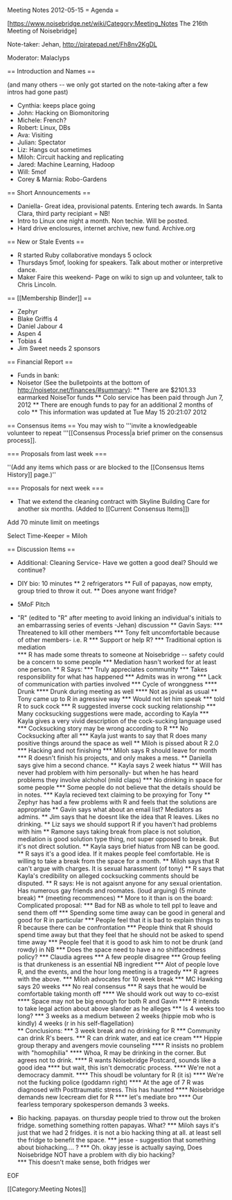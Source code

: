 Meeting Notes 2012-05-15 
 = Agenda =

[https://www.noisebridge.net/wiki/Category:Meeting_Notes The 216th Meeting of Noisebridge]

Note-taker: Jehan, http://piratepad.net/Fh8nv2KgDL

Moderator: Malaclyps
 
== Introduction and Names ==

(and many others -- we only got started on the note-taking after a few intros had gone past)

* Cynthia: keeps place going
* John: Hacking on Biomonitoring
* Michele: French?
* Robert: Linux, DBs
* Ava: Visiting
* Julian: Spectator
* Liz: Hangs out sometimes
* Miloh: Circuit hacking and replicating
* Jared: Machine Learning, Hadoop
* Will: 5mof
* Corey &amp; Marnia: Robo-Gardens

== Short Announcements ==
* Daniella- Great idea, provisional patents. Entering tech awards. In Santa Clara, third party recipiant = NB! 
* Intro to Linux one night a month. Non techie. Will be posted.
* Hard drive enclosures, internet archive, new fund. Archive.org

== New or Stale Events ==
* R started Ruby collaborative mondays 5 oclock
* Thursdays 5mof, looking for speakers. Talk about mother or interpretive dance.
* Maker Faire this weekend- Page on wiki to sign up and volunteer, talk to Chris Lincoln.

== [[Membership Binder]] ==
* Zephyr
* Blake Griffis 4
* Daniel Jabour 4
* Aspen 4
* Tobias 4
* Jim Sweet needs 2 sponsors

== Financial Report ==
* Funds in bank:
* Noisetor (See the bulletpoints at the bottom of http://noisetor.net/finances/#summary):
** There are $2101.33 earmarked NoiseTor funds
** Colo service has been paid through Jun 7, 2012
** There are enough funds to pay for an additional 2 months of colo
** This information was updated at Tue May 15 20:21:07 2012

== Consensus items ==
You may wish to '''invite a knowledgeable volunteer to repeat '''[[Consensus Process|a brief primer on the consensus process]].

=== Proposals from last week ===

''(Add any items which pass or are blocked to the [[Consensus Items History]] page.)''

=== Proposals for next week ===

* That we extend the cleaning contract with Skyline Building Care for another six months.  (Added to [[Current Consensus Items]])

Add 70 minute limit on meetings

Select Time-Keeper = Miloh

== Discussion Items ==

* Additional: Cleaning Service- Have we gotten a good deal? Should we continue?
* DIY bio: 10 minutes
** 2 refrigerators
** Full of papayas, now empty, group tried to throw it out.
** Does anyone want fridge?
    
* 5MoF Pitch

* "R" (edited to "R" after meeting to avoid linking an individual's initials to an embarrassing series of events -Jehan)  discussion
** Gavin Says:
*** Threatened to kill other members
*** Tony felt uncomfortable because of other members- i.e. R
*** Support or help R?
*** Traditional option is mediation     
*** R has made some threats to someone at Noisebridge -- safety could be a concern to some people
*** Mediation hasn't worked for at least one person.
** R Says:
*** Truly appreciates community
*** Takes responsibility for what has happened
*** Admits was in wrong
*** Lack of communication with parties involved
*** Cycle of wronggness
**** Drunk
**** Drunk during meeting as well
**** Not as jovial as usual
** Tony came up to R in agressive way
*** Would not let him speak
*** told R to suck cock
*** R suggested inverse cock sucking relationship
*** Many cocksucking suggestions were made, according to Kayla
*** Kayla gives a very vivid description of the cock-sucking language used
*** Cocksucking story may be wrong according to R
*** No Cocksucking after all
*** Kayla just wants to say that R does many positive things around the space as well
** Miloh is pissed about R 2.0
*** Hacking and not finishing
*** Miloh says R should leave for month
*** R doesn't finish his projects, and only makes a mess.
** Daniella says give him a second chance.
** Kayla says 2 week hiatus
** Will has never had problem with him personally- but when he has heard problems they involve alchohol (mild claps)
*** No drinking in space for some people
*** Some people do not believe that the details should be in notes.
*** Kayla recieved text claiming to be proxying for Tony
** Zephyr has had a few problems with R and feels that the solutions are appropriate
** Gavin says what about an email list? Mediators as admins.
** Jim says that he doesnt like the idea that R leaves. Likes no drinking.
** Liz says we should support R if you haven't had problems with him
** Ramone says taking break from place is not solution, mediation is good solution type thing, not super opposed to break. But it's not direct solution.
** Kayla says brief hiatus from NB can be good. 
** R says it's a good idea. If it makes people feel comfortable. He is willing to take a break from the space for a month. 
** Miloh says that R can't argue with charges. It is sexual harassment (of tony)
** R says that Kayla's credibility on alleged cocksucking comments should be disputed. 
** R says: He is not agaisnt anyone for any sexual orientation. Has numerous gay friends and roomates. (loud arguing) (5 minute break)
** (meeting recommences)
** More to it than is on the board: Complicated proposal: 
*** Bad for NB as whole to tell ppl to leave and send them off
*** Spending some time away can be good in general and good for R in particular
*** People feel that it is bad to explain things to R because there can be confrontation
*** People think that R should spend time away but that they feel that he should not be asked to spend time away
*** People feel that it is good to ask him to not be drunk (and rowdy) in NB
*** Does the space need to have a no shitfacedness policy?
*** Claudia agrees
*** A few people disagree
*** Group feeling is that drunkeness is an essential NB ingredient
*** Alot of people love R, and the events, and the hour long meeting is a tragedy
*** R agrees with the above.
*** Miloh advocates for 10 week break
*** MC Hawking says 20 weeks
*** No real consensus 
*** R says that he would be comfortable taking month off
**** We should work out way to co-exist
**** Space may not be big enough for both R and Gavin
**** R intends to take legal action about above slander as he alleges
*** Is 4 weeks too long?
*** 3 weeks as a medium between 2 weeks (hippie mob who is kindly) 4 weeks (r in his self-flagellation)  
** Conclusions:
*** 3 week break and no drinking for R
*** Community can drink R's beers.
*** R can drink water, and eat ice cream
*** Hippie group therapy and avengers movie counseling
**** R insists no problem with "homophilia"
**** Whoa, R may be drinking in the corner. But agrees not to drink.
**** R wants Noisebridge Postcard, sounds like a good idea
**** but wait, this isn't democratic process.
**** We're not a democracy dammit.
**** This shoudl be voluntary for R (it is)
**** We're not the fucking police (goddamn right) 
**** At the age of 7 R was diagnosed with Posttraumatic stress. This has haunted 
**** Noisebridge demands new Icecream diet for R
**** let's mediate bro
**** Our fearless temporary spokesperson demands 3 weeks.
* Bio hacking.   papayas.  on thursday people tried to throw out the broken fridge. something something rotten papayas.  What?
*** Miloh says it's just that we had 2 fridges. it is not a bio hacking thing at all. at least sell the fridge to benefit the space. 
*** jesse - suggestion that something about biohacking.... ?
*** Oh. okay jesse is actually saying, Does Noisebridge NOT have a problem with diy bio hacking?  
*** This doesn't make sense, both fridges wer

EOF

[[Category:Meeting Notes]]